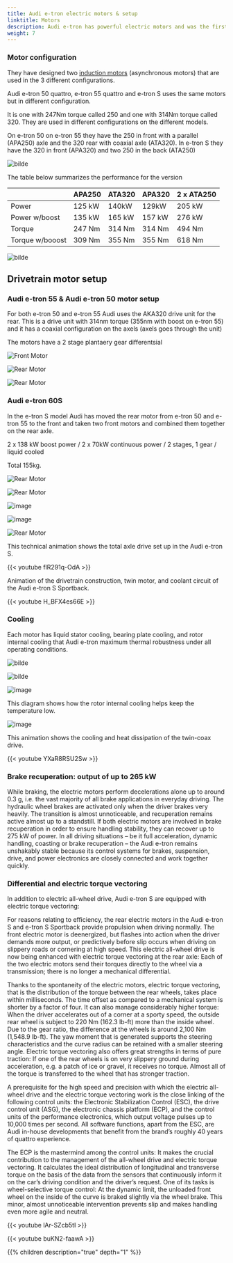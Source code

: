 ```yaml
---
title: Audi e-tron electric motors & setup
linktitle: Motors
description: Audi e-tron has powerful electric motors and was the first EV to have a tri-motor configuration. Audi e-tron has 3 different motor configurations.
weight: 7
---
```


### Motor configuration

They have designed two [induction motors](https://en.wikipedia.org/wiki/Induction_motor) (asynchronous motors) that are used in the 3 different configurations.

Audi e-tron 50 quattro, e-tron 55 quattro and e-tron S uses the same motors but in different configuration.

It is one with 247Nm torque called 250 and one with 314Nm torque called 320.
They are used in different configurations on the different models.

On e-tron 50 on e-tron 55 they have the 250 in front with a parallel (APA250) axle and the 320 rear with coaxial axle (ATA320). In e-tron S they have the 320 in front (APA320) and two 250 in the back (ATA250)

![bilde](motorconfig_1.png "Motor configuration")

The table below summarizes the performance for the version


|   | APA250 | ATA320 | APA320 | 2 x ATA250 |
| ------------- | ------------- | ------------- | ------------- |  ------------- |
| Power           |                      125 kW  | 140kW | 129kW | 205 kW |
| Power w/boost | 135 kW  | 165 kW | 157 kW | 276 kW |
| Torque | 247 Nm  | 314 Nm| 314 Nm | 494 Nm |
| Torque w/booost | 309 Nm  | 355 Nm| 355 Nm | 618 Nm |

![bilde](motorperformance.png "Electric motor performance figures")

## Drivetrain motor setup

### Audi e-tron 55 & Audi e-tron 50 motor setup

For both e-tron 50 and e-tron 55 Audi uses the AKA320 drive unit for the rear. This is a drive unit with 314nm torque (355nm with boost on e-tron 55)  and it has a coaxial configuration on the axels (axels goes through the unit)

The motors have a 2 stage plantaery gear differentsial

![Front Motor ](front_motor_schematics.jpg "Front electric motor with power electronics")

![Rear Motor ](rear_motor_schematics.jpg "Rear electric motor with power electronics")

![Rear Motor ](drivetrain55_50.jpg "e-tron 50/55 drivetrain with electric motors")

### Audi e-tron 60S

In the e-tron S model Audi has moved the rear motor from e-tron 50 and e-tron 55 to the front and taken two front motors and combined them together on the rear axle.

2 x 138 kW boost power  /  2 x 70kW continuous power  /  2 stages, 1 gear  /  liquid cooled

Total 155kg.

![Rear Motor ](rear_motordual_schematics.jpg "Rear electric motor with power electronics")

![Rear Motor ](rear_motordual_schematics_2.jpg "Rear electric motor with power electronics")

![image](motorschematicsdual.jpg "Dual motors")

![image](motorschematicsdual_2.jpg "Dual motors")

![Rear Motor ](drivetrains.jpg "e-tron s drivetrain with electric motors")

This technical animation shows the total axle drive set up in the Audi e-tron S.

{{< youtube flR291q-OdA >}}

Animation of the drivetrain construction, twin motor, and coolant circuit of the Audi e-tron S Sportback.

{{< youtube H_BFX4es66E >}}

### Cooling

Each motor has liquid stator cooling, bearing plate cooling, and rotor internal cooling that Audi e-tron maximum thermal robustness under all operating conditions.

![bilde](motorcooling_1.png)

![bilde](motorcooling_2.png)

![image](motorcooling_3.png)

This diagram shows how the rotor internal cooling helps keep the temperature low.

![image](motorcooling_4.png)

This animation shows the cooling and heat dissipation of the twin-coax drive.

{{< youtube YXaR8RSU2Sw >}}

### Brake recuperation: output of up to 265 kW

While braking, the electric motors perform decelerations alone up to around 0.3 g, i.e. the vast majority of all brake applications in everyday driving. The hydraulic wheel brakes are activated only when the driver brakes very heavily. The transition is almost unnoticeable, and recuperation remains active almost up to a standstill. If both electric motors are involved in brake recuperation in order to ensure handling stability, they can recover up to 275 kW of power. In all driving situations – be it full acceleration, dynamic handling, coasting or brake recuperation – the Audi e-tron remains unshakably stable because its control systems for brakes, suspension, drive, and power electronics are closely connected and work together quickly.

### Differential and electric torque vectoring

In addition to electric all-wheel drive, Audi e-tron S are equipped with electric torque vectoring:

For reasons relating to efficiency, the rear electric motors in the Audi e-tron S and e-tron S Sportback provide propulsion when driving normally. The front electric motor is deenergized, but flashes into action when the driver demands more output, or predictively before slip occurs when driving on slippery roads or cornering at high speed. This electric all-wheel drive is now being enhanced with electric torque vectoring at the rear axle: Each of the two electric motors send their torques directly to the wheel via a transmission; there is no longer a mechanical differential.

Thanks to the spontaneity of the electric motors, electric torque vectoring, that is the distribution of the torque between the rear wheels, takes place within milliseconds. The time offset as compared to a mechanical system is shorter by a factor of four. It can also manage considerably higher torque: When the driver accelerates out of a corner at a sporty speed, the outside rear wheel is subject to 220 Nm (162.3 lb-ft) more than the inside wheel. Due to the gear ratio, the difference at the wheels is around 2,100 Nm (1,548.9 lb-ft). The yaw moment that is generated supports the steering characteristics and the curve radius can be retained with a smaller steering angle. Electric torque vectoring also offers great strengths in terms of pure traction: If one of the rear wheels is on very slippery ground during acceleration, e.g. a patch of ice or gravel, it receives no torque. Almost all of the torque is transferred to the wheel that has stronger traction.

A prerequisite for the high speed and precision with which the electric all-wheel drive and the electric torque vectoring work is the close linking of the following control units: the Electronic Stabilization Control (ESC), the drive control unit (ASG), the electronic chassis platform (ECP), and the control units of the performance electronics, which output voltage pulses up to 10,000 times per second. All software functions, apart from the ESC, are Audi in-house developments that benefit from the brand’s roughly 40 years of quattro experience.

The ECP is the mastermind among the control units: It makes the crucial contribution to the management of the all-wheel drive and electric torque vectoring. It calculates the ideal distribution of longitudinal and transverse torque on the basis of the data from the sensors that continuously inform it on the car’s driving condition and the driver’s request. One of its tasks is wheel-selective torque control: At the dynamic limit, the unloaded front wheel on the inside of the curve is braked slightly via the wheel brake. This minor, almost unnoticeable intervention prevents slip and makes handling even more agile and neutral.

{{< youtube lAr-SZcb5tI >}}

{{< youtube buKN2-faawA >}}


{{% children description="true" depth="1" %}}
